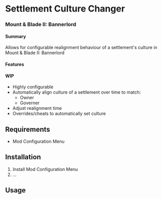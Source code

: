 # Settlement Culture Changer
### Mount &amp; Blade II: Bannerlord
#### Summary
Allows for configurable realignment behaviour of a settlement's culture in Mount &amp; Blade II: Bannerlord

#### Features

#### WIP
- Highly configurable
- Automatically align culture of a settlement over time to match:
  - Owner
  - Governer
- Adjust realignment time
- Overrides/cheats to automatically set culture

## Requirements
- Mod Configuration Menu

## Installation
1. Install Mod Configuration Menu
2. ...

## Usage
